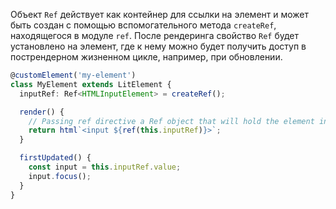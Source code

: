 Объект `Ref` действует как контейнер для ссылки на элемент и может быть создан с помощью вспомогательного метода `createRef`, находящегося в модуле `ref`. После рендеринга свойство `Ref` будет установлено на элемент, где к нему можно будет получить доступ в пострендерном жизненном цикле, например, при обновлении.

```ts
@customElement('my-element')
class MyElement extends LitElement {
  inputRef: Ref<HTMLInputElement> = createRef();

  render() {
    // Passing ref directive a Ref object that will hold the element in .value
    return html`<input ${ref(this.inputRef)}>`;
  }

  firstUpdated() {
    const input = this.inputRef.value;
    input.focus();
  }
}
```
